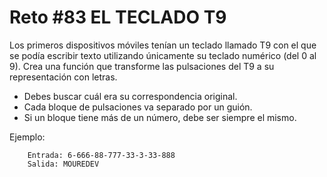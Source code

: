 # Reto #83 EL TECLADO T9

Los primeros dispositivos móviles tenían un teclado llamado T9 con el que se podía escribir texto utilizando únicamente su teclado numérico (del 0 al 9).
Crea una función que transforme las pulsaciones del T9 a su representación con letras.

- Debes buscar cuál era su correspondencia original.
- Cada bloque de pulsaciones va separado por un guión.
- Si un bloque tiene más de un número, debe ser siempre el mismo.

Ejemplo:

        Entrada: 6-666-88-777-33-3-33-888
        Salida: MOUREDEV
